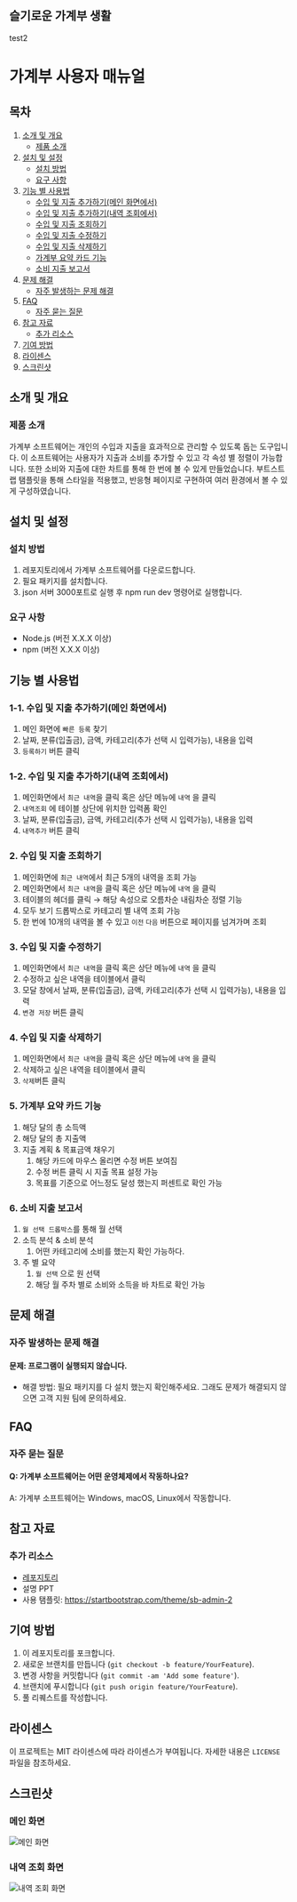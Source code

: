 ## 슬기로운 가계부 생활
test2

# 가계부 사용자 매뉴얼

## 목차
1. [소개 및 개요](#소개-및-개요)
    - [제품 소개](#제품-소개)
2. [설치 및 설정](#설치-및-설정)
    - [설치 방법](#설치-방법)
    - [요구 사항](#요구-사항)
3. [기능 별 사용법](#기능-별-사용법)
    - [수입 및 지출 추가하기(메인 화면에서)](#1-1-수입-및-지출-추가하기메인-화면에서)
    - [수입 및 지출 추가하기(내역 조회에서)](#1-2-수입-및-지출-추가하기내역-조회에서)
    - [수입 및 지출 조회하기](#2-수입-및-지출-조회하기)
    - [수입 및 지출 수정하기](#3-수입-및-지출-수정하기)
    - [수입 및 지출 삭제하기](#4-수입-및-지출-삭제하기)
    - [가계부 요약 카드 기능](#5-가계부-요약-카드-기능)
    - [소비 지출 보고서](#6-소비-지출-보고서)
4. [문제 해결](#문제-해결)
    - [자주 발생하는 문제 해결](#자주-발생하는-문제-해결)
5. [FAQ](#faq)
    - [자주 묻는 질문](#자주-묻는-질문)
6. [참고 자료](#참고-자료)
    - [추가 리소스](#추가-리소스)
7. [기여 방법](#기여-방법)
8. [라이센스](#라이센스)
9. [스크린샷](#스크린샷)

## 소개 및 개요

### 제품 소개

가계부 소프트웨어는 개인의 수입과 지출을 효과적으로 관리할 수 있도록 돕는 도구입니다. 
이 소프트웨어는 사용자가 지출과 소비를 추가할 수 있고 각 속성 별 정렬이 가능합니다. 
또한 소비와 지출에 대한 차트를 통해 한 번에 볼 수 있게 만들었습니다. 
부트스트랩 탬플릿을 통해 스타일을 적용했고, 반응형 페이지로 구현하여 여러 환경에서 볼 수 있게 구성하였습니다.

## 설치 및 설정

### 설치 방법

1. 레포지토리에서 가계부 소프트웨어를 다운로드합니다.
2. 필요 패키지를 설치합니다.
3. json 서버 3000포트로 실행 후 npm run dev 명령어로 실행합니다.

### 요구 사항

- Node.js (버전 X.X.X 이상)
- npm (버전 X.X.X 이상)

## 기능 별 사용법

### 1-1. 수입 및 지출 추가하기(메인 화면에서)

1. 메인 화면에 `빠른 등록` 찾기
2. 날짜, 분류(입출금), 금액, 카테고리(추가 선택 시 입력가능), 내용을 입력
3. `등록하기` 버튼 클릭

### 1-2. 수입 및 지출 추가하기(내역 조회에서)

1. 메인화면에서 `최근 내역`을 클릭 혹은 상단 메뉴에 `내역` 을 클릭
2. `내역조회` 에 테이블 상단에 위치한 입력폼 확인
3. 날짜, 분류(입출금), 금액, 카테고리(추가 선택 시 입력가능), 내용을 입력
4. `내역추가` 버튼 클릭

### 2. 수입 및 지출 조회하기

1. 메인화면에 `최근 내역`에서 최근 5개의 내역을 조회 가능
2. 메인화면에서 `최근 내역`을 클릭 혹은 상단 메뉴에 `내역` 을 클릭
3. 테이블의 헤더를 클릭 → 해당 속성으로 오름차순 내림차순 정렬 기능
4. 모두 보기 드롭박스로 카테고리 별 내역 조회 가능
5. 한 번에 10개의 내역을 볼 수 있고 `이전` `다음` 버튼으로 페이지를 넘겨가며 조회

### 3. 수입 및 지출 수정하기

1. 메인화면에서 `최근 내역`을 클릭 혹은 상단 메뉴에 `내역` 을 클릭
2. 수정하고 싶은 내역을 테이블에서 클릭
3. 모달 창에서 날짜, 분류(입출금), 금액, 카테고리(추가 선택 시 입력가능), 내용을 입력
4. `변경 저장` 버튼 클릭

### 4. 수입 및 지출 삭제하기

1. 메인화면에서 `최근 내역`을 클릭 혹은 상단 메뉴에 `내역` 을 클릭
2. 삭제하고 싶은 내역을 테이블에서 클릭
3. `삭제`버튼 클릭

### 5. 가계부 요약 카드 기능

1. 해당 달의 총 소득액
2. 해당 달의 총 지출액
3. 지출 계획 & 목표금액 채우기 
    1. 해당 카드에 마우스 올리면 수정 버튼 보여짐
    2. 수정 버튼 클릭 시 지출 목표 설정 가능
    3. 목표를 기준으로 어느정도 달성 했는지 퍼센트로 확인 가능

### 6. 소비 지출 보고서

1. `월 선택 드롭박스`를 통해 월 선택
2. 소득 분석 & 소비 분석
    1. 어떤 카테고리에 소비를 했는지 확인 가능하다.
3. 주 별 요약
    1. `월 선택` 으로 원 선택
    2. 해당 월 주차 별로 소비와 소득을 바 차트로 확인 가능

## 문제 해결

### 자주 발생하는 문제 해결

#### 문제: 프로그램이 실행되지 않습니다.

- 해결 방법: 필요 패키지를 다 설치 했는지 확인해주세요. 그래도 문제가 해결되지 않으면 고객 지원 팀에 문의하세요.

## FAQ

### 자주 묻는 질문

#### Q: 가계부 소프트웨어는 어떤 운영체제에서 작동하나요?

A: 가계부 소프트웨어는 Windows, macOS, Linux에서 작동합니다.

## 참고 자료

### 추가 리소스

- [레포지토리](https://github.com/isj0228/sulgasaeng)
- 설명 PPT
- 사용 탬플릿: https://startbootstrap.com/theme/sb-admin-2
## 기여 방법

1. 이 레포지토리를 포크합니다.
2. 새로운 브랜치를 만듭니다 (`git checkout -b feature/YourFeature`).
3. 변경 사항을 커밋합니다 (`git commit -am 'Add some feature'`).
4. 브랜치에 푸시합니다 (`git push origin feature/YourFeature`).
5. 풀 리퀘스트를 작성합니다.

## 라이센스

이 프로젝트는 MIT 라이센스에 따라 라이센스가 부여됩니다. 자세한 내용은 `LICENSE` 파일을 참조하세요.

## 스크린샷

### 메인 화면
![메인 화면](https://path-to-screenshot1)

### 내역 조회 화면
![내역 조회 화면](https://path-to-screenshot2)
